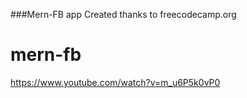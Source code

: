 ###Mern-FB app
Created thanks to freecodecamp.org

# mern-fb

https://www.youtube.com/watch?v=m_u6P5k0vP0
